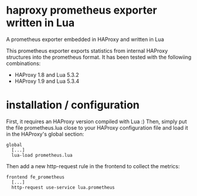 # haproxy prometheus exporter written in Lua
A prometheus exporter embedded in HAProxy and written in Lua

This prometheus exporter exports statistics from internal HAProxy structures into the prometheus format.
It has been tested with the followiing combinations:
 * HAProxy 1.8 and Lua 5.3.2
 * HAProxy 1.9 and Lua 5.3.4

# installation / configuration
First, it requires an HAProxy version compiled with Lua :)
Then, simply put the file prometheus.lua close to your HAProxy configuration file and load it in the HAProxy's global section:
```
global
  [...]
  lua-load prometheus.lua
```

Then add a new http-request rule in the frontend to collect the metrics:
```
frontend fe_prometheus
  [...]
  http-request use-service lua.prometheus
```
